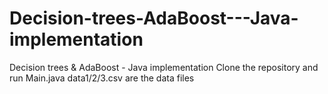 # Decision-trees-AdaBoost---Java-implementation
Decision trees &amp; AdaBoost - Java implementation
Clone the repository and run Main.java
data1/2/3.csv are the data files
